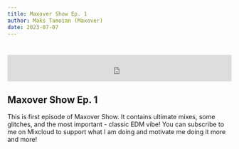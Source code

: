 ```yaml
---
title: Maxover Show Ep. 1
author: Maks Tamoian (Maxover)
date: 2023-07-07
---
```


<iframe width="100%" height="60" src="https://www.mixcloud.com/widget/iframe/?hide_cover=1&mini=1&feed=%2Fmaxover%2Fmaxover-show-ep-1%2F" frameborder="0" style="margin-top: 5%"></iframe>

## Maxover Show Ep. 1
This is first episode of Maxover Show. It contains ultimate mixes, some glitches, and the most important - classic EDM vibe! You can subscribe to me on Mixcloud to support what I am doing and motivate me doing it more and more!